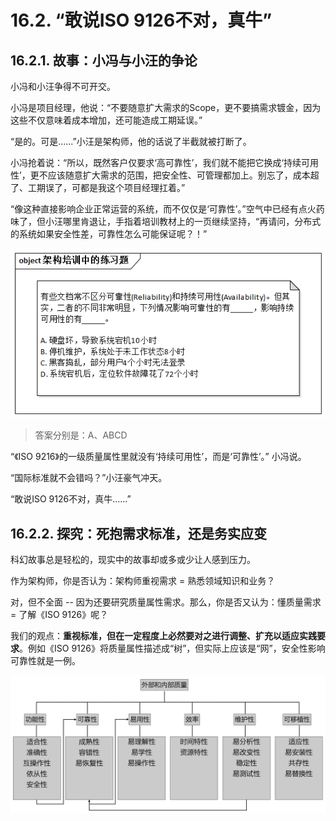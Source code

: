 # 16.2. “敢说ISO 9126不对，真牛”

## 16.2.1. 故事：小冯与小汪的争论

小冯和小汪争得不可开交。

小冯是项目经理，他说：“不要随意扩大需求的Scope，更不要搞需求镀金，因为这些不仅意味着成本增加，还可能造成工期延误。”

“是的。可是......”小汪是架构师，他的话说了半截就被打断了。

小冯抢着说：“所以，既然客户仅要求‘高可靠性’，我们就不能把它换成‘持续可用性’，更不应该随意扩大需求的范围，把安全性、可管理都加上。别忘了，成本超了、工期误了，可都是我这个项目经理扛着。”

“像这种直接影响企业正常运营的系统，而不仅仅是‘可靠性’。”空气中已经有点火药味了，但小汪哪里肯退让，手指着培训教材上的一页继续坚持，“再请问，分布式的系统如果安全性差，可靠性怎么可能保证呢？！”

![架构培训中的练习题](images/架构培训中的练习题.png)

> 答案分别是：A、ABCD

“《ISO 9216》的一级质量属性里就没有‘持续可用性’，而是‘可靠性’。” 小冯说。

“国际标准就不会错吗？”小汪豪气冲天。

“敢说ISO 9126不对，真牛......”

## 16.2.2. 探究：死抱需求标准，还是务实应变

科幻故事总是轻松的，现实中的故事却或多或少让人感到压力。

作为架构师，你是否认为：架构师重视需求 = 熟悉领域知识和业务？

对，但不全面 -- 因为还要研究质量属性需求。那么，你是否又认为：懂质量需求 = 了解《ISO 9126》呢？

我们的观点：**重视标准，但在一定程度上必然要对之进行调整、扩充以适应实践要求**。例如《ISO 9126》将质量属性描述成“树”，但实际上应该是“网”，安全性影响可靠性就是一例。

![ISO 9126将质量属性描述成“树”，但实际上应该是“网”](images/ISO%209126将质量属性描述成“树”，但实际上应该是“网”.png)
